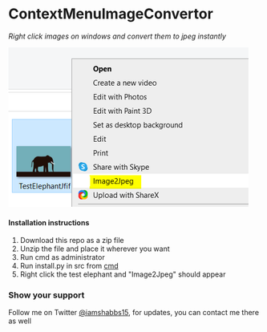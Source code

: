 # ContextMenuImageConvertor
_Right click images on windows and convert them to jpeg instantly_

![Image](https://raw.githubusercontent.com/shabbs15/ContextMenuImageConvertor/main/MEJPPqhAMi.png)

#### Installation instructions

1. Download this repo as a zip file
2. Unzip the file and place it wherever you want
3. Run cmd as administrator
4. Run install.py in src from [cmd](https://www.wikihow.com/Use-Windows-Command-Prompt-to-Run-a-Python-File)
5. Right click the test elephant and "Image2Jpeg" should appear

### Show your support

Follow me on Twitter [@iamshabbs15](https://twitter.com/iamshabbs15), for updates, you can contact me there as well

